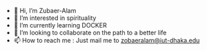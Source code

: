 - 👋 Hi, I’m Zubaer-Alam
- 👀 I’m interested in spirituality
- 🌱 I’m currently learning DOCKER
- 💞️ I’m looking to collaborate on the path to a better life
- 📫 How to reach me : Just mail me to zobaeralam@iut-dhaka.edu

<!---
Zubaer-Alam/Zubaer-Alam is a ✨ special ✨ repository because its `README.md` (this file) appears on your GitHub profile.
You can click the Preview link to take a look at your changes.
--->
